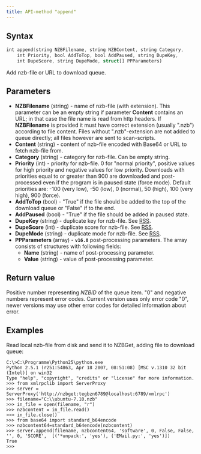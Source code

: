 ```yaml
---
title: API-method "append"
---
```

## Syntax
```swift
int append(string NZBFilename, string NZBContent, string Category,
    int Priority, bool AddToTop, bool AddPaused, string DupeKey,
    int DupeScore, string DupeMode, struct[] PPParameters)
```

Add nzb-file or URL to download queue.

## Parameters
- **NZBFilename** (string) - name of nzb-file (with extension). This parameter can be an empty string if parameter **Content** contains an URL; in that case the file name is read from http headers. If **NZBFilename** is provided it must have correct extension (usually ".nzb") according to file content. Files without ".nzb"-extension are not added to queue directly; all files however are sent to scan-scripts.
- **Content** (string) - content of nzb-file encoded with Base64 or URL to fetch nzb-file from.
- **Category** (string) - category for nzb-file. Can be empty string. 
- **Priority** (int) - priority for nzb-file. 0 for "normal priority", positive values for high priority and negative values for low priority. Downloads with priorities equal to or greater than 900 are downloaded and post-processed even if the program is in paused state (force mode). Default priorities are: -100 (very low), -50 (low), 0 (normal), 50 (high), 100 (very high), 900 (force).
- **AddToTop** (bool) - "True" if the file should be added to the top of the download queue or "False" if to the end. 
- **AddPaused** (bool) - "True" if the file should be added in paused state.
- **DupeKey** (string) - duplicate key for nzb-file. See [RSS](/RSS).
- **DupeScore** (int) - duplicate score for nzb-file. See [RSS](/RSS).
- **DupeMode** (string) - duplicate mode for nzb-file. See [RSS](/RSS).
- **PPParameters** (array) - **`v16.0`** post-processing parameters. The array consists of structures with following fields:
  - **Name** (string) - name of post-processing parameter.
  - **Value** (string) - value of post-processing parameter.

## Return value
Positive number representing *NZBID* of the queue item. "0" and negative numbers represent error codes. Current version uses only error code "0", newer versions may use other error codes for detailed information about error.

## Examples
Read local nzb-file from disk and send it to NZBGet, adding file to download queue:
```shell
C:\>C:\Programme\Python25\python.exe
Python 2.5.1 (r251:54863, Apr 18 2007, 08:51:08) [MSC v.1310 32 bit (Intel)] on win32
Type "help", "copyright", "credits" or "license" for more information.
>>> from xmlrpclib import ServerProxy
>>> server = ServerProxy('http://nzbget:tegbzn6789@localhost:6789/xmlrpc')
>>> filename="C:\\ubuntu-7.10.nzb"
>>> in_file = open(filename, "r")
>>> nzbcontent = in_file.read()
>>> in_file.close()
>>> from base64 import standard_b64encode
>>> nzbcontent64=standard_b64encode(nzbcontent)
>>> server.append(filename, nzbcontent64, 'software', 0, False, False, '', 0, 'SCORE',  [('*unpack:', 'yes'), ('EMail.py:', 'yes')])
True
>>>
```